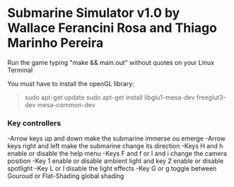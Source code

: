# Submarine Simulator v1.0 by Wallace Ferancini Rosa and Thiago Marinho Pereira

Run the game typing "make && main.out" without quotes on your Linux Terminal

You must have to install the openGL library:

> sudo apt-get update
> sudo apt-get install libglu1-mesa-dev freeglut3-dev mesa-common-dev

### Key controllers

-Arrow keys up and down make the submarine immerse ou emerge
-Arrow keys right and left make the submarine change its direction
-Keys H and h enable or disable the help menu
-Keys F and f or I and i change the camera position
-Key 1 enable or disable ambient light and key 2 enable or disable spotlight
-Key L or l disable the light effects
-Key G or g toggle between Gouroud or Flat-Shading global shading
